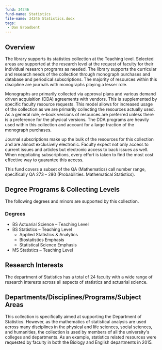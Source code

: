 ```yaml
---
fund: 34246
fund-name: Statistics
file-name: 34246 Statistics.docx
tags:
 - Dan Broadbent
---
```


## Overview

The library supports its statistics collection at the Teaching level. Selected areas are supported at the research level at the request of faculty for their individual research programs as needed. The library supports the curricular and research needs of the collection through monograph purchases and database and periodical subscriptions. The majority of resources within this discipline are journals with monographs playing a lesser role.

Monographs are primarily collected via approval plans and various demand driven acquisition (DDA) agreements with vendors. This is supplemented by specific faculty resource requests. This model allows for increased usage of the collection as we are primarily collecting the resources actually used. As a general rule, e-book versions of resources are preferred unless there is a preference for the physical versions. The DDA programs are heavily used within this collection and account for a large fraction of the monograph purchases.

Journal subscriptions make up the bulk of the resources for this collection and are almost exclusively electronic. Faculty expect not only access to current issues and articles but electronic access to back issues as well. When negotiating subscriptions, every effort is taken to find the most cost effective way to guarantee this access.

This fund covers a subset of the QA (Mathematics) call number range, specifically QA 273 – 280 (Probabilities. Mathematical Statistics).

## Degree Programs & Collecting Levels

The following degrees and minors are supported by this collection.

### Degrees

- BS Actuarial Science – Teaching Level
- BS Statistics – Teaching Level
    - Applied Statistics & Analytics
    - Biostatistics Emphasis
    - Statistical Science Emphasis
- MS Statistics – Teaching Level

## Research Interests

The department of Statistics has a total of 24 faculty with a wide range of research interests across all aspects of statistics and actuarial science.

## Departments/<wbr>Disciplines/<wbr>Programs/<wbr>Subject Areas

This collection is specifically aimed at supporting the Department of Statistics. However, as the mathematics of statistical analysis are used across many disciplines in the physical and life sciences, social sciences, and humanities, the collection is used by members of all the university&#39;s colleges and departments. As an example, statistics related resources were requested by faculty in both the Biology and English departments in 2015.
